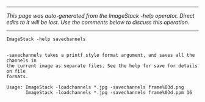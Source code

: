 
---

_This page was auto-generated from the ImageStack -help operator. Direct edits to it will be lost. Use the comments below to discuss this operation._

---

```
ImageStack -help savechannels


-savechannels takes a printf style format argument, and saves all the channels in
the current image as separate files. See the help for save for details on file
formats.

Usage: ImageStack -loadchannels *.jpg -savechannels frame%03d.png
       ImageStack -loadchannels *.jpg -savechannels frame%03d.ppm 16

```